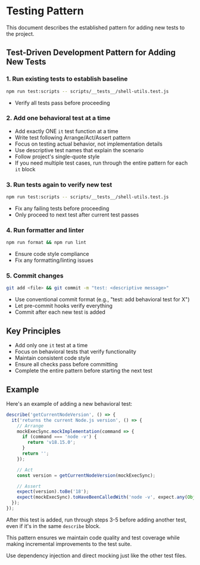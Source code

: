 # Testing Pattern

This document describes the established pattern for adding new tests to the project.

## Test-Driven Development Pattern for Adding New Tests

### 1. Run existing tests to establish baseline

```bash
npm run test:scripts -- scripts/__tests__/shell-utils.test.js
```

- Verify all tests pass before proceeding

### 2. Add one behavioral test at a time

- Add exactly ONE `it` test function at a time
- Write test following Arrange/Act/Assert pattern
- Focus on testing actual behavior, not implementation details
- Use descriptive test names that explain the scenario
- Follow project's single-quote style
- If you need multiple test cases, run through the entire pattern for each `it` block

### 3. Run tests again to verify new test

```bash
npm run test:scripts -- scripts/__tests__/shell-utils.test.js
```

- Fix any failing tests before proceeding
- Only proceed to next test after current test passes

### 4. Run formatter and linter

```bash
npm run format && npm run lint
```

- Ensure code style compliance
- Fix any formatting/linting issues

### 5. Commit changes

```bash
git add <file> && git commit -m "test: <descriptive message>"
```

- Use conventional commit format (e.g., "test: add behavioral test for X")
- Let pre-commit hooks verify everything
- Commit after each new test is added

## Key Principles

- Add only one `it` test at a time
- Focus on behavioral tests that verify functionality
- Maintain consistent code style
- Ensure all checks pass before committing
- Complete the entire pattern before starting the next test

## Example

Here's an example of adding a new behavioral test:

```javascript
describe('getCurrentNodeVersion', () => {
  it('returns the current Node.js version', () => {
    // Arrange
    mockExecSync.mockImplementation(command => {
      if (command === 'node -v') {
        return 'v18.15.0';
      }
      return '';
    });

    // Act
    const version = getCurrentNodeVersion(mockExecSync);

    // Assert
    expect(version).toBe('18');
    expect(mockExecSync).toHaveBeenCalledWith('node -v', expect.any(Object));
  });
});
```

After this test is added, run through steps 3-5 before adding another test, even if it's in the same `describe` block.

This pattern ensures we maintain code quality and test coverage while making incremental improvements to the test suite.

Use dependency injection and direct mocking just like the other test files.
